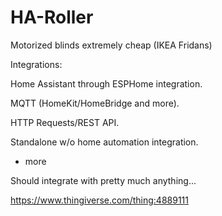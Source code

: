 # HA-Roller

Motorized blinds extremely cheap (IKEA Fridans)


Integrations:

Home Assistant through ESPHome integration.

MQTT (HomeKit/HomeBridge and more).

HTTP Requests/REST API.

Standalone w/o home automation integration.

+ more


Should integrate with pretty much anything...


https://www.thingiverse.com/thing:4889111
